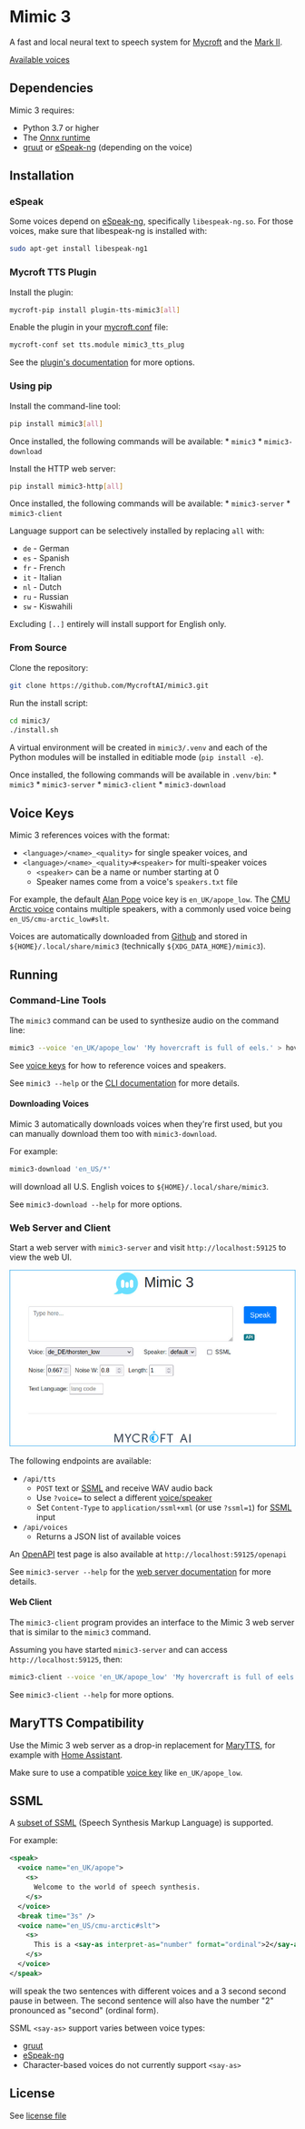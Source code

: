 # Mimic 3

A fast and local neural text to speech system for [Mycroft](https://mycroft.ai/) and the [Mark II](https://mycroft.ai/product/mark-ii/).

[Available voices](https://github.com/MycroftAI/mimic3-voices)


## Dependencies

Mimic 3 requires:

* Python 3.7 or higher
* The [Onnx runtime](https://onnxruntime.ai/)
* [gruut](https://github.com/rhasspy/gruut) or [eSpeak-ng](https://github.com/espeak-ng/espeak-ng) (depending on the voice)


## Installation


### eSpeak

Some voices depend on [eSpeak-ng](https://github.com/espeak-ng/espeak-ng), specifically `libespeak-ng.so`. For those voices, make sure that libespeak-ng is installed with:

``` sh
sudo apt-get install libespeak-ng1
```

### Mycroft TTS Plugin

Install the plugin:

``` sh
mycroft-pip install plugin-tts-mimic3[all]
```

Enable the plugin in your [mycroft.conf](https://mycroft-ai.gitbook.io/docs/using-mycroft-ai/customizations/mycroft-conf) file:

``` sh
mycroft-conf set tts.module mimic3_tts_plug
```

See the [plugin's documentation](https://github.com/MycroftAI/plugin-tts-mimic3) for more options.


### Using pip

Install the command-line tool:

``` sh
pip install mimic3[all]
```

Once installed, the following commands will be available:
    * `mimic3`
    * `mimic3-download`

Install the HTTP web server:

``` sh
pip install mimic3-http[all]
```

Once installed, the following commands will be available:
    * `mimic3-server`
    * `mimic3-client`

Language support can be selectively installed by replacing `all` with:

* `de` - German
* `es` - Spanish
* `fr` - French
* `it` - Italian
* `nl` - Dutch
* `ru` - Russian
* `sw` - Kiswahili

Excluding `[..]` entirely will install support for English only.


### From Source

Clone the repository:

``` sh
git clone https://github.com/MycroftAI/mimic3.git
```

Run the install script:

``` sh
cd mimic3/
./install.sh
```

A virtual environment will be created in `mimic3/.venv` and each of the Python modules will be installed in editiable mode (`pip install -e`).

Once installed, the following commands will be available in `.venv/bin`:
    * `mimic3`
    * `mimic3-server`
    * `mimic3-client`
    * `mimic3-download`


## Voice Keys

Mimic 3 references voices with the format:

* `<language>/<name>_<quality>` for single speaker voices, and
* `<language>/<name>_<quality>#<speaker>` for multi-speaker voices 
    * `<speaker>` can be a name or number starting at 0
    * Speaker names come from a voice's `speakers.txt` file
    
For example, the default [Alan Pope](https://popey.me/) voice key is `en_UK/apope_low`. The [CMU Arctic voice](https://github.com/MycroftAI/mimic3-voices/tree/master/voices/en_US/cmu-arctic_low) contains multiple speakers, with a commonly used voice being `en_US/cmu-arctic_low#slt`.

Voices are automatically downloaded from [Github](https://github.com/MycroftAI/mimic3-voices) and stored in `${HOME}/.local/share/mimic3` (technically `${XDG_DATA_HOME}/mimic3`).


## Running


### Command-Line Tools

The `mimic3` command can be used to synthesize audio on the command line:

``` sh
mimic3 --voice 'en_UK/apope_low' 'My hovercraft is full of eels.' > hovercraft_eels.wav
```

See [voice keys](#voice-keys) for how to reference voices and speakers.

See `mimic3 --help` or the [CLI documentation](mimic3-tts/) for more details.


#### Downloading Voices

Mimic 3 automatically downloads voices when they're first used, but you can manually download them too with `mimic3-download`.

For example:

``` sh
mimic3-download 'en_US/*'
```

will download all U.S. English voices to `${HOME}/.local/share/mimic3`.

See `mimic3-download --help` for more options.


### Web Server and Client

Start a web server with `mimic3-server` and visit `http://localhost:59125` to view the web UI.

![screenshot of web interface](mimic3-http/img/server_screenshot.jpg)

The following endpoints are available:

* `/api/tts`
    * `POST` text or [SSML](#ssml) and receive WAV audio back
    * Use `?voice=` to select a different [voice/speaker](#voice-keys)
    * Set `Content-Type` to `application/ssml+xml` (or use `?ssml=1`) for [SSML](#ssml) input
* `/api/voices`
    * Returns a JSON list of available voices
    
An [OpenAPI](https://www.openapis.org/) test page is also available at `http://localhost:59125/openapi`

See `mimic3-server --help` for the [web server documentation](mimic3-http/) for more details.


#### Web Client

The `mimic3-client` program provides an interface to the Mimic 3 web server that is similar to the `mimic3` command.

Assuming you have started `mimic3-server` and can access `http://localhost:59125`, then:

``` sh
mimic3-client --voice 'en_UK/apope_low' 'My hovercraft is full of eels.' > hovercraft_eels.wav
```

See `mimic3-client --help` for more options.


## MaryTTS Compatibility

Use the Mimic 3 web server as a drop-in replacement for [MaryTTS](http://mary.dfki.de/), for example with [Home Assistant](https://www.home-assistant.io/integrations/marytts/).

Make sure to use a compatible [voice key](#voice-keys) like `en_UK/apope_low`.


## SSML

A [subset of SSML](mimic3-tts/#SSML) (Speech Synthesis Markup Language) is supported.

For example:

``` xml
<speak>
  <voice name="en_UK/apope">
    <s>
      Welcome to the world of speech synthesis.
    </s>
  </voice>
  <break time="3s" />
  <voice name="en_US/cmu-arctic#slt">
    <s>
      This is a <say-as interpret-as="number" format="ordinal">2</say-as> voice.
    </s>
  </voice>
</speak>
```

will speak the two sentences with different voices and a 3 second second pause in between. The second sentence will also have the number "2" pronounced as "second" (ordinal form).

SSML `<say-as>` support varies between voice types:

* [gruut](https://github.com/rhasspy/gruut/#ssml)
* [eSpeak-ng](http://espeak.sourceforge.net/ssml.html)
* Character-based voices do not currently support `<say-as>`


## License

See [license file](LICENSE)
